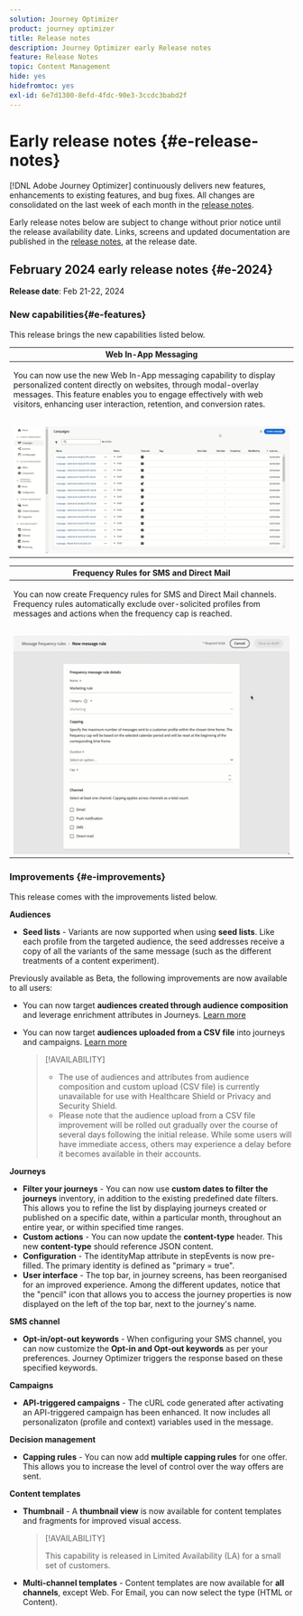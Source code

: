 ```yaml
---
solution: Journey Optimizer
product: journey optimizer
title: Release notes
description: Journey Optimizer early Release notes
feature: Release Notes
topic: Content Management
hide: yes
hidefromtoc: yes
exl-id: 6e7d1300-8efd-4fdc-90e3-3ccdc3babd2f
---
```

# Early release notes {#e-release-notes}

[!DNL Adobe Journey Optimizer] continuously delivers new features, enhancements to existing features, and bug fixes. All changes are consolidated on the last week of each month in the [release notes](release-notes.md). 

Early release notes below are subject to change without prior notice until the release availability date. Links, screens and updated documentation are published in the [release notes](release-notes.md), at the release date.

## February 2024 early release notes {#e-2024}

**Release date**: Feb 21-22, 2024

### New capabilities{#e-features}

This release brings the new capabilities listed below.


<table>
<thead>
<tr>
<th><strong>Web In-App Messaging</strong><br/></th>
</tr>
</thead>
<tbody>
<tr>
<td>
<p>You can now use the new Web In-App messaging capability to display personalized content directly on websites, through modal-overlay messages. This feature enables you to engage effectively with web visitors, enhancing user interaction, retention, and conversion rates.<br/><br/></p>
<img src="assets/do-not-localize/web_inapp.gif">
</tr>
</tbody>
</table>


<table>
<thead>
<tr>
<th><strong>Frequency Rules for SMS and Direct Mail</strong><br/></th>
</tr>
</thead>
<tbody>
<tr>
<td>
<p>You can now create Frequency rules for SMS and Direct Mail channels. Frequency rules automatically exclude over-solicited profiles from messages and actions when the frequency cap is reached. <br/><br/></p>
<img src="assets/do-not-localize/sms-dm-rules.gif">
</tr>
</tbody>
</table>

### Improvements {#e-improvements}

This release comes with the improvements listed below.

**Audiences**

* **Seed lists** - Variants are now supported when using **seed lists**. Like each profile from the targeted audience, the seed addresses receive a copy of all the variants of the same message (such as the different treatments of a content experiment).

Previously available as Beta, the following improvements are now available to all users:

* You can now target **audiences created through audience composition** and leverage enrichment attributes in Journeys. [Learn more](../building-journeys/read-audience.md)

* You can now target **audiences uploaded from a CSV file** into journeys and campaigns. [Learn more](../audience/about-audiences.md#segments-in-journey-optimizer)

   >[!AVAILABILITY]
   >
   >* The use of audiences and attributes from audience composition and custom upload (CSV file) is currently unavailable for use with Healthcare Shield or Privacy and Security Shield.
   >* Please note that the audience upload from a CSV file improvement will be rolled out gradually over the course of several days following the initial release. While some users will have immediate access, others may experience a delay before it becomes available in their accounts.

**Journeys**

* **Filter your journeys** - You can now use **custom dates to filter the journeys** inventory, in addition to the existing predefined date filters. This allows you to refine the list by displaying journeys created or published on a specific date, within a particular month, throughout an entire year, or within specified time ranges.
* **Custom actions** - You can now update the **content-type** header. This new **content-type** should reference JSON content.
* **Configuration** - The identityMap attribute in stepEvents is now pre-filled. The primary identity is defined as "primary = true".
* **User interface** - The top bar, in journey screens, has been reorganised for an improved experience. Among the different updates, notice that the "pencil" icon that allows you to access the journey properties is now displayed on the left of the top bar, next to the journey's name.

**SMS channel**

* **Opt-in/opt-out keywords** - When configuring your SMS channel, you can now customize the **Opt-in and Opt-out keywords** as per your preferences. Journey Optimizer triggers the response based on these specified keywords.    

**Campaigns**

* **API-triggered campaigns** - The cURL code generated after activating an API-triggered campaign has been enhanced. It now includes all personalizaton (profile and context) variables used in the message. 

**Decision management**

* **Capping rules** - You can now add **multiple capping rules** for one offer. This allows you to increase the level of control over the way offers are sent.

**Content templates**

* **Thumbnail** - A **thumbnail view** is now available for content templates and fragments for improved visual access.

   >[!AVAILABILITY]
   >
   >This capability is released in Limited Availability (LA) for a small set of customers.

* **Multi-channel templates** - Content templates are now available for **all channels**, except Web. For Email, you can now select the type (HTML or Content).
